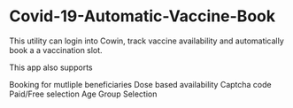 # Covid-19-Automatic-Vaccine-Book
This utility can login into Cowin, track vaccine availability and automatically book a a vaccination slot.


This app also supports

Booking for mutliple beneficiaries
Dose based availability
Captcha code
Paid/Free selection
Age Group Selection
